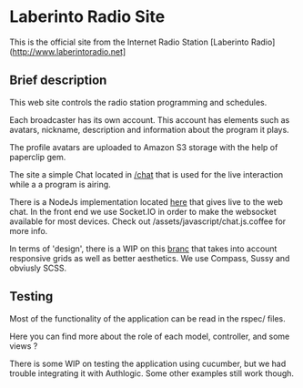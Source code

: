 # Laberinto Radio Site

This is the official site from the Internet Radio Station [Laberinto Radio](http://www.laberintoradio.net]


## Brief description

This web site controls the radio station programming and schedules.

Each broadcaster has its own account. This account has elements such as avatars,
nickname, description and information about the program it plays.

The profile avatars are uploaded to Amazon S3 storage with the help of
paperclip gem.


The site a simple Chat located in [/chat](http://www.laberintoradio.net/chat)
that is used for the live interaction while a a program is airing.

There is a NodeJs implementation located [here](https://github.com/alanandrade/node-chatserver)
 that gives live to the web chat. In the front end we use Socket.IO in order
to make the websocket available for most devices. Check out /assets/javascript/chat.js.coffee
for more info.


In terms of 'design', there is a WIP on this [branc](https://github.com/alanandrade/laberintoRadioSite/tree/feature/style_shift)
that takes into account responsive grids as well as better aesthetics.
We use Compass, Sussy and obviusly SCSS.


## Testing

Most of the functionality of the application can be read in the rspec/ files.

Here you can find more about the role of each model, controller, and some views ?


There is some WIP on testing the application using cucumber, but we had trouble
integrating it with Authlogic. Some other examples still work though.

